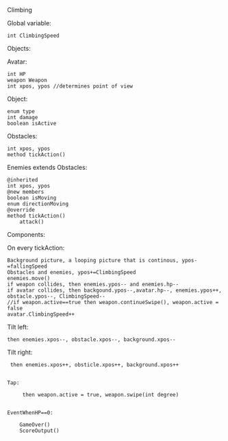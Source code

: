 Climbing

Global variable:

	int ClimbingSpeed


Objects:

Avatar:

    int HP
    weapon Weapon
    int xpos, ypos //determines point of view


Object:

    enum type
    int damage
    boolean isActive


Obstacles:

    int xpos, ypos
    method tickAction()


Enemies extends Obstacles:

    @inherited
    int xpos, ypos
    @new members
    boolean isMoving
    enum directionMoving 
    @override
    method tickAction()
        attack()


Components:

On every tickAction:

    Background picture, a looping picture that is continous, ypos-=fallingSpeed
    Obstacles and enemies, ypos+=ClimbingSpeed  
    enemies.move()
    if weapon collides, then enemies.ypos-- and enemies.hp--
    if avatar collides, then backgound.ypos--,avatar.hp--, enemies.ypos++, obstacle.ypos--, ClimbingSpeed--
    //if weapon.active==true then weapon.continueSwipe(), weapon.active = false
    avatar.ClimbingSpeed++


Tilt left:

    then enemies.xpos--, obstacle.xpos--, background.xpos--


Tilt right:

     then enemies.xpos++, obsticle.xpos++, background.xpos++


    Tap:
    
         then weapon.active = true, weapon.swipe(int degree)


    EventWhenHP==0:
    
        GameOver()
        ScoreOutput()
